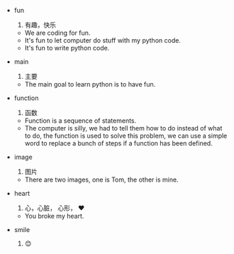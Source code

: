 + fun
  1. 有趣，快乐
    - We are coding for fun.
    - It's fun to let computer do stuff with my python code.
    - It's fun to write python code.

+ main
  1. 主要
    - The main goal to learn python is to have fun. 
    

+ function
  1. 函数
    - Function is a sequence of statements.
    - The computer is silly, we had to tell them how to do instead of what to do, the function is used to solve this problem, we can use a simple word to replace a bunch of steps if a function has been defined.

+ image
  1. 图片
    - There are two images, one is Tom, the other is mine.
    
+ heart
  1. 心，心脏， 心形， ❤️
    - You broke my heart.
    
+ smile
  1. 😊

